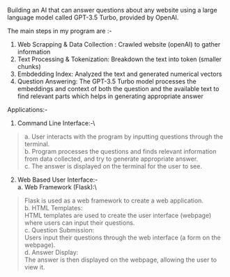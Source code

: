 Building an AI that can answer questions about any website using a large language model called GPT-3.5 Turbo, provided by OpenAI.

The main steps in my program are :-
  1. Web Scrapping & Data Collection : Crawled website (openAI) to gather information
  2. Text Processing & Tokenization: Breakdown the text into token (smaller chunks)
  3. Embdedding Index: Analyzed the text and generated numerical vectors
  4. Question Answering: The GPT-3.5 Turbo model processes the embeddings and context of both the question and the available text to    find relevant parts which helps in generating appropriate answer

Applications:-
1. Command Line Interface:-\
>a. User interacts with the program by inputting questions through the terminal.\
>b. Program processes the questions and finds relevant information from data collected, and try to generate appropriate answer.\
>c. The answer is displayed on the terminal for the user to see.
     
2. Web Based User Interface:-\
a. Web Framework (Flask):\
 >Flask is used as a web framework to create a web application.\
 b. HTML Templates:\
 >HTML templates are used to create the user interface (webpage) where users can input their questions.\
 c. Question Submission:\
 >Users input their questions through the web interface (a form on the webpage).\
 d. Answer Display:\
 >The answer is then displayed on the webpage, allowing the user to view it.
